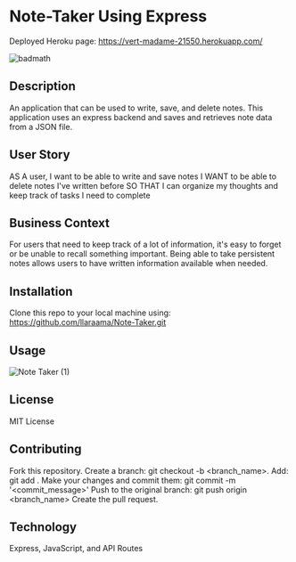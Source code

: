 # Note-Taker Using Express 

Deployed Heroku page: https://vert-madame-21550.herokuapp.com/

![badmath](https://img.shields.io/github/languages/top/llaraama/Note-Taker)

## Description

An application that can be used to write, save, and delete notes. This application uses an express backend and saves and retrieves note data from a JSON file.

## User Story

AS A user, I want to be able to write and save notes
I WANT to be able to delete notes I've written before
SO THAT I can organize my thoughts and keep track of tasks I need to complete

## Business Context
For users that need to keep track of a lot of information, it's easy to forget or be unable to recall something important. Being able to take persistent notes allows users to have written information available when needed.

## Installation 
Clone this repo to your local machine using: https://github.com/llaraama/Note-Taker.git

## Usage 
![Note Taker (1)](https://user-images.githubusercontent.com/62354759/95038269-b87f9a80-069b-11eb-8db4-0e1bf4e70664.gif)

## License 
MIT License

## Contributing
Fork this repository. Create a branch: git checkout -b <branch_name>. Add: git add . Make your changes and commit them: git commit -m '<commit_message>' Push to the original branch: git push origin <branch_name> Create the pull request.

## Technology 
Express, JavaScript, and API Routes 

